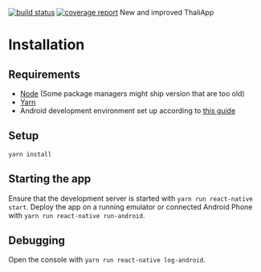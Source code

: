 [![build status](https://gitlab.science.ru.nl/thalia/ThaliApp-react/badges/master/build.svg)](https://gitlab.science.ru.nl/thalia/ThaliApp-react/commits/master)
[![coverage report](https://gitlab.science.ru.nl/thalia/ThaliApp-react/badges/master/coverage.svg)](https://gitlab.science.ru.nl/thalia/ThaliApp-react/commits/master)
New and improved ThaliApp

# Installation
## Requirements
* [Node](https://nodejs.org/en/) (Some package managers might ship version that are too old)
* [Yarn](https://yarnpkg.com/)
* Android development environment set up according to [this guide](https://facebook.github.io/react-native/docs/getting-started.html#android-development-environment)

## Setup
`yarn install`

## Starting the app
Ensure that the development server is started with `yarn run react-native start`.
Deploy the app on a running emulator or connected Android Phone with `yarn run react-native run-android`.

## Debugging
Open the console with `yarn run react-native log-android`.
